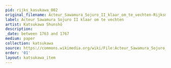 ```yaml
---
pid: rijks_kasukawa_002
original_filename: Acteur_Sawamura_Sojuro_II_klaar_om_te_vechten-Rijksmuseum_RP-P-1956-658
label: Acteur Sawamura Sojuro II klaar om te vechten
artist: Katsukawa Shunshō
description: 
_date: between 1763 and 1767
medium: paper
collection: katsukawa
source: https://commons.wikimedia.org/wiki/File:Acteur_Sawamura_Sojuro_II_klaar_om_te_vechten-Rijksmuseum_RP-P-1956-658.jpeg
order: '01'
layout: katsukawa_item
---
```

